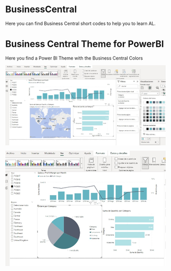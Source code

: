 # BusinessCentral
Here you can find Business Central short codes to help you to learn AL.



# Business Central Theme for PowerBI
Here you find a Power BI Theme with the Business Central Colors

![image](https://github.com/RCORELLA/BusinessCentral/blob/main/ThemePowerBI/tema.jpg)

![image](https://github.com/RCORELLA/BusinessCentral/blob/main/ThemePowerBI/tema2.jpg)


